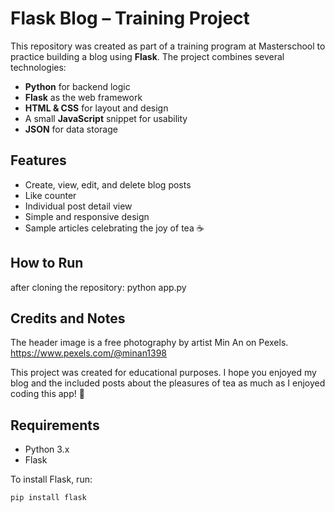 # Flask Blog – Training Project

This repository was created as part of a training program at Masterschool
to practice building a blog using **Flask**.
The project combines several technologies:

- **Python** for backend logic  
- **Flask** as the web framework  
- **HTML & CSS** for layout and design  
- A small **JavaScript** snippet for usability  
- **JSON** for data storage

## Features

- Create, view, edit, and delete blog posts  
- Like counter  
- Individual post detail view  
- Simple and responsive design  
- Sample articles celebrating the joy of tea ☕


## How to Run
after cloning the repository: 
python app.py

## Credits and Notes
The header image is a free photography by artist
Min An on Pexels.
https://www.pexels.com/@minan1398

This project was created for
educational purposes.
I hope you enjoyed my blog
and the included posts about the pleasures of tea 
as much as I enjoyed coding this app! 🍵

## Requirements

- Python 3.x  
- Flask  

To install Flask, run:

```bash
pip install flask
